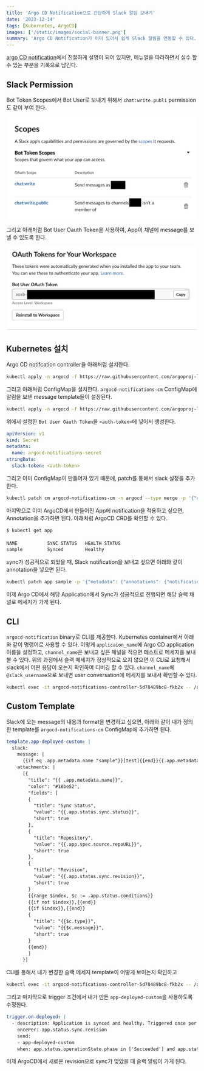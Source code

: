```yaml
---
title: 'Argo CD Notification으로 간단하게 Slack 알림 보내기'
date: '2023-12-14'
tags: [Kubernetes, ArgoCD]
images: ['/static/images/social-banner.png']
summary: 'Argo CD Notification가 이미 있어서 쉽게 Slack 알림을 연동할 수 있다. 메뉴얼에서 친절하게 셋팅 방법을 설명하고 있지만, 처음 보고 셋팅할 때 놓칠 수 있는 부분을 기록으로 남긴다.'
---
```


[argo CD notification](https://argocd-notifications.readthedocs.io/en/stable/)에서 친절하게 설명이 되어 있지만, 메뉴얼을 따라하면서 실수 할 수 있는 부분을 기록으로 남긴다.

## Slack Permission

Bot Token Scopes에서 Bot User로 보내기 위해서 `chat:write.publi` permission도 같이 부여 한다.

<img src="/static/images/argocd-notification-slack-permission.png" alt="argocd notification slack permission" />

그리고 아래처럼 Bot User Oauth Token을 사용하여, App이 채널에 message를 보낼 수 있도록 한다.

<img src="/static/images/argocd-notification-slack-token.png" alt="argocd notification slack token" />

## Kubernetes 설치

Argo CD notifcation controller을 아래처럼 설치한다.

```bash
kubectl apply -n argocd -f https://raw.githubusercontent.com/argoproj-labs/argocd-notifications/release-1.0/manifests/install.yaml
```

그리고 아래처럼 ConfigMap을 설치한다. `argocd-notifications-cm` ConfigMap에 알림을 보낸 message template들이 설정된다.

```bash
kubectl apply -n argocd -f https://raw.githubusercontent.com/argoproj-labs/argocd-notifications/release-1.0/catalog/install.yaml
```

위에서 설정한 `Bot User Oauth Token`을 `<auth-token>`에 넣어서 생성한다.

```yaml
apiVersion: v1
kind: Secret
metadata:
  name: argocd-notifications-secret
stringData:
  slack-token: <auth-token>
```

그리고 이미 ConfigMap이 만들어져 있기 때문에, patch를 통해서 slack 설정을 추가한다.

```bash
kubectl patch cm argocd-notifications-cm -n argocd --type merge -p '{"data": {"service.slack": "{ token: $slack-token }" }}'
```

마지막으로 이미 ArgoCD에서 만들어진 App에 notification을 적용하고 싶으면, Annotation을 추가하면 된다. 아래처럼 ArgoCD CRD를 확인할 수 있다.

```bash
$ kubectl get app

NAME           SYNC STATUS   HEALTH STATUS
sample         Synced        Healthy
```

sync가 성공적으로 되었을 때, Slack notification을 보내고 싶으면 아래와 같이 annotation을 넣으면 된다.

```bash
kubectl patch app sample -p '{"metadata": {"annotations": {"notifications.argoproj.io/subscribe.on-sync-succeeded.slack":"channel_name"}}}' --type merge
```

이제 Argo CD에서 해당 Application에서 Sync가 성공적으로 진행되면 해당 슬랙 채널로 메세지가 가게 된다.

## CLI

`argocd-notification` binary로 CLI를 제공한다. Kubernetes container에서 아래와 같이 명령어로 사용할 수 있다. 이렇게 `applicaion_name`에 Argo CD application 이름을 설정하고, `channel_name`은 보내고 싶은 채널을 적으면 테스트로 메세지를 보내볼 수 있다. 위의 과정에서 슬랙 메세지가 정상적으로 오지 않으면 이 CLI로 요청해서 slack에서 어떤 응답이 오는지 확인하여 디버깅 할 수 있다. `channel_name`에 `@slack_username`으로 보내면 user conversation에 메세지를 보내서 확인할 수 있다.

```bash
kubectl exec -it argocd-notifications-controller-5d78489bc8-fkb2x -- /app/argocd-notifications template notify app-deployed application_name --recipient slack:channel_name
```

## Custom Template

Slack에 오는 message의 내용과 format을 변경하고 싶으면, 아래와 같이 내가 정의한 template를 `argocd-notifications-cm` ConfigMap에 추가하면 된다.

```yaml
template.app-deployed-custom: |
  slack:
    message: |
      {{if eq .app.metadata.name "sample"}}[test]{{end}}{{.app.metadata.name}} 정상적으로 배포가 완료되엇습니다.
    attachments: |
      [{
        "title": "{{ .app.metadata.name}}",
        "color": "#18be52",
        "fields": [
        {
          "title": "Sync Status",
          "value": "{{.app.status.sync.status}}",
          "short": true
        },
        {
          "title": "Repository",
          "value": "{{.app.spec.source.repoURL}}",
          "short": true
        },
        {
          "title": "Revision",
          "value": "{{.app.status.sync.revision}}",
          "short": true
        }
        {{range $index, $c := .app.status.conditions}}
        {{if not $index}},{{end}}
        {{if $index}},{{end}}
        {
          "title": "{{$c.type}}",
          "value": "{{$c.message}}",
          "short": true
        }
        {{end}}
        ]
      }]
```

CLI를 통해서 내가 변경한 슬랙 메세지 template이 어떻게 보이는지 확인하고

```bash
kubectl exec -it argocd-notifications-controller-5d78489bc8-fkb2x -- /app/argocd-notifications template notify app-deployed-custom application_name --recipient slack:channel_name
```

그리고 마지막으로 trigger 조건에서 내가 만든 `app-deployed-custom`을 사용하도록 수정한다.

```yaml
trigger.on-deployed: |
  - description: Application is synced and healthy. Triggered once per commit.
    oncePer: app.status.sync.revision
    send:
    - app-deployed-custom
    when: app.status.operationState.phase in ['Succeeded'] and app.status.health.status == 'Healthy'
```

이제 ArgoCD에서 새로운 revision으로 sync가 맞았을 때 슬랙 알림이 가게 된다.
